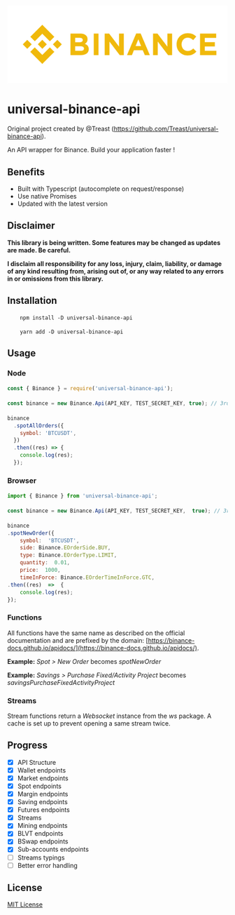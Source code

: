 ![Logo Binance](./docs/logo_binance.png)

# universal-binance-api

Original project created by @Treast (https://github.com/Treast/universal-binance-api).

An API wrapper for Binance. Build your application faster !

## Benefits

- Built with Typescript (autocomplete on request/response)
- Use native Promises
- Updated with the latest version

## Disclaimer

**This library is being written. Some features may be changed as updates are made. Be careful.**

**I disclaim all responsibility for any loss, injury, claim, liability, or damage of any kind resulting from, arising out of, or any way related to any errors in or omissions from this library.**

## Installation
```
	npm install -D universal-binance-api

	yarn add -D universal-binance-api
```

## Usage

### Node

```js
const { Binance } = require('universal-binance-api');

const binance = new Binance.Api(API_KEY, TEST_SECRET_KEY, true); // 3rd parameter is testMode. Set explicitly to false if you want to use Live API.

binance
  .spotAllOrders({
    symbol: 'BTCUSDT',
  })
  .then((res) => {
    console.log(res);
  });
```

### Browser

```js
import { Binance } from 'universal-binance-api';

const binance = new Binance.Api(API_KEY, TEST_SECRET_KEY,  true); // 3rd parameter is testMode. Set explicitly to false if you want to use Live API.

binance
.spotNewOrder({
	symbol:  'BTCUSDT',
	side: Binance.EOrderSide.BUY,
	type: Binance.EOrderType.LIMIT,
	quantity:  0.01,
	price:  1000,
	timeInForce: Binance.EOrderTimeInForce.GTC,
.then((res)  =>  {
	console.log(res);
});
```

### Functions

All functions have the same name as described on the official documentation and are prefixed by the domain: [https://binance-docs.github.io/apidocs/](https://binance-docs.github.io/apidocs/).

**Example:** _Spot > New Order_ becomes _spotNewOrder_

**Example:** _Savings > Purchase Fixed/Activity Project_ becomes _savingsPurchaseFixedActivityProject_

### Streams

Stream functions return a _Websocket_ instance from the _ws_ package. A cache is set up to prevent opening a same stream twice.

## Progress

- [x] API Structure
- [x] Wallet endpoints
- [x] Market endpoints
- [x] Spot endpoints
- [x] Margin endpoints
- [x] Saving endpoints
- [x] Futures endpoints
- [x] Streams
- [x] Mining endpoints
- [x] BLVT endpoints
- [x] BSwap endpoints
- [x] Sub-accounts endpoints
- [ ] Streams typings
- [ ] Better error handling

## License

[MIT License](LICENSE)
